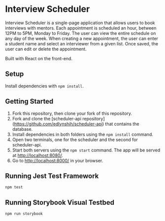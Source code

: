 # Interview Scheduler

Interview Scheduler is a single-page application that allows users to book interviews with mentors. Each appointment is scheduled an hour, between 12PM to 5PM, Monday to Friday. The user can view the entire schedule on any day of the week. When creating a new appointment, the user can enter a student name and select an interviewer from a given list. Once saved, the user can edit or delete the appointment.

Built with React on the front-end.

## Setup

Install dependencies with `npm install`.

## Getting Started
1. Fork this repository, then clone your fork of this repository.
2. Fork and clone the [scheduler-api repository] (https://github.com/edlynshih/scheduler-api) that contains the database.
3. Install dependencies in both folders using the `npm install` command.
4. Open two terminals, one for the scheduler and the second for scheduler-api. 
5. Start both servers using the `npm start` command. The app will be served at <http://localhost:8080/>.
5. Go to <http://localhost:8000/> in your browser.

## Running Jest Test Framework

```
npm test
```

## Running Storybook Visual Testbed

```sh
npm run storybook
```
